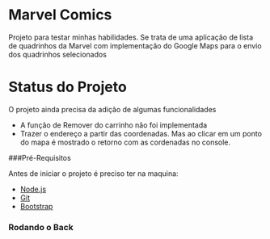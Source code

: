 # Marvel Comics

<p>Projeto para testar minhas habilidades. Se trata de uma aplicação de lista de quadrinhos da Marvel com implementação do Google Maps para o envio dos quadrinhos selecionados</p>

<!--ts-->


<!--te-->

# Status do Projeto

<p>O projeto ainda precisa da adição de algumas funcionalidades</p>

 * A função de Remover do carrinho não foi implementada
 * Trazer o endereço a partir das coordenadas. Mas ao clicar em um ponto do mapa é mostrado o retorno com as cordenadas no console.

###Pré-Requisitos

Antes de iniciar o projeto é preciso ter na maquina:

  * [Node.js](https://nodejs.org/en/)
  * [Git](https://git-scm.com)
  * [Bootstrap](https://getbootstrap.com)

### Rodando o Back





